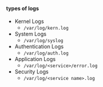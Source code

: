 #### types of logs
- Kernel Logs
	- `/var/log/kern.log`
- System Logs
	- `/var/log/syslog`
- Authentication Logs
	- `/var/log/auth.log`
- Application Logs
	- `/var/log/<service>/error.log`
- Security Logs
	- `/var/log/<service name>.log`